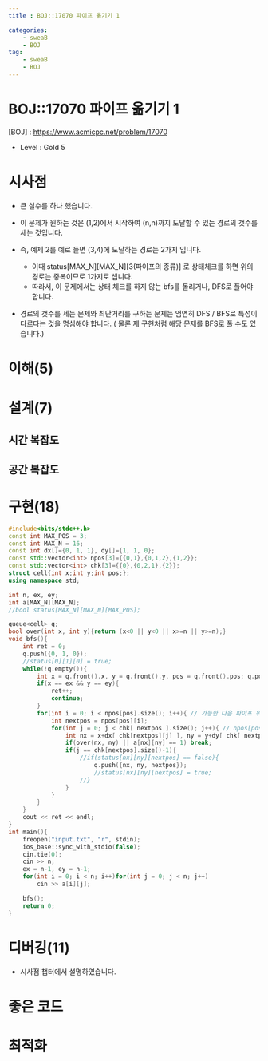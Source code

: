 ```yaml
---
title : BOJ::17070 파이프 옮기기 1

categories:
    - sweaB
    - BOJ
tag:
    - sweaB
    - BOJ
---
```

# BOJ::17070 파이프 옮기기 1
[BOJ] : <https://www.acmicpc.net/problem/17070>
- Level : Gold 5

# 시사점
- 큰 실수를 하나 했습니다.
- 이 문제가 원하는 것은 (1,2)에서 시작하여 (n,n)까지 도달할 수 있는 경로의 갯수를 세는 것입니다.
- 즉, 예제 2를 예로 들면 (3,4)에 도달하는 경로는 2가지 입니다.
  - 이때 status[MAX_N][MAX_N][3(파이프의 종류)] 로 상태체크를 하면 위의 경로는 중복이므로 1가지로
    셉니다.
  - 따라서, 이 문제에서는 상태 체크를 하지 않는 bfs를 돌리거나, DFS로 풀어야 합니다.

- 경로의 갯수를 세는 문제와 최단거리를 구하는 문제는 엄연히 DFS / BFS로 특성이 다르다는 것을
  명심해야 합니다. ( 물론 제 구현처럼 해당 문제를 BFS로 풀 수도 있습니다.)

# 이해(5)

# 설계(7)

## 시간 복잡도


## 공간 복잡도

# 구현(18)

```cpp
#include<bits/stdc++.h>
const int MAX_POS = 3;
const int MAX_N = 16;
const int dx[]={0, 1, 1}, dy[]={1, 1, 0};
const std::vector<int> npos[3]={{0,1},{0,1,2},{1,2}};
const std::vector<int> chk[3]={{0},{0,2,1},{2}};
struct cell{int x;int y;int pos;};
using namespace std;

int n, ex, ey;
int a[MAX_N][MAX_N];
//bool status[MAX_N][MAX_N][MAX_POS];

queue<cell> q;
bool over(int x, int y){return (x<0 || y<0 || x>=n || y>=n);}
void bfs(){
    int ret = 0;
    q.push({0, 1, 0});
    //status[0][1][0] = true;
    while(!q.empty()){
        int x = q.front().x, y = q.front().y, pos = q.front().pos; q.pop();
        if(x == ex && y == ey){
            ret++;
            continue;
        }
        for(int i = 0; i < npos[pos].size(); i++){ // 가능한 다음 파이프 위치
            int nextpos = npos[pos][i];
            for(int j = 0; j < chk[ nextpos ].size(); j++){ // npos[pos][i]를 택했을때 검사
                int nx = x+dx[ chk[nextpos][j] ], ny = y+dy[ chk[ nextpos ][j] ];
                if(over(nx, ny) || a[nx][ny] == 1) break;
                if(j == chk[nextpos].size()-1){
                    //if(status[nx][ny][nextpos] == false){
                        q.push({nx, ny, nextpos});
                        //status[nx][ny][nextpos] = true;
                    //}
                }
            }
        }
    }
    cout << ret << endl;
}
int main(){
    freopen("input.txt", "r", stdin);
    ios_base::sync_with_stdio(false);
    cin.tie(0);
    cin >> n;
    ex = n-1, ey = n-1;
    for(int i = 0; i < n; i++)for(int j = 0; j < n; j++)
        cin >> a[i][j];

    bfs();
    return 0;
}
```

# 디버깅(11)
- 시사점 챕터에서 설명하였습니다.

# 좋은 코드

# 최적화
